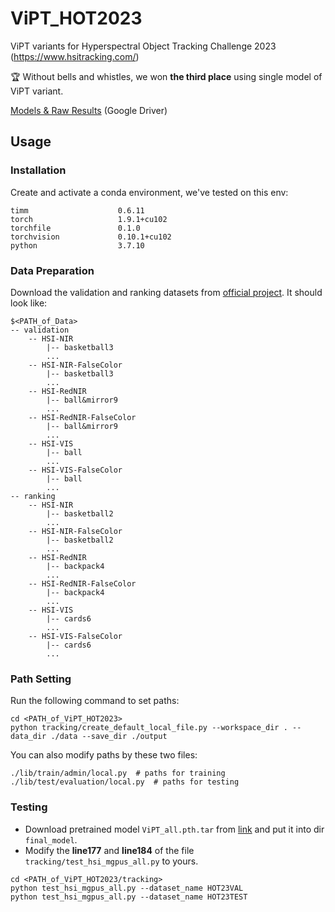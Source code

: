 # ViPT_HOT2023
ViPT variants for Hyperspectral Object Tracking Challenge 2023 (https://www.hsitracking.com/)  
  
:trophy: Without bells and whistles, we won **the third place** using single model of ViPT variant.

[Models & Raw Results](https://drive.google.com/drive/folders/1t8ZiPa7FVADhOA0cs0uWcQM-2hGZzRH3?usp=drive_link)
(Google Driver)

## Usage
### Installation
Create and activate a conda environment, we've tested on this env:
```
timm                    0.6.11
torch                   1.9.1+cu102
torchfile               0.1.0
torchvision             0.10.1+cu102
python                  3.7.10
```

### Data Preparation
Download the validation and ranking datasets from [official project](https://www.hsitracking.com/contest/). It should look like:
```
$<PATH_of_Data>
-- validation
    -- HSI-NIR
        |-- basketball3
        ...
    -- HSI-NIR-FalseColor
        |-- basketball3
        ...
    -- HSI-RedNIR
        |-- ball&mirror9
        ...
    -- HSI-RedNIR-FalseColor
        |-- ball&mirror9
        ...
    -- HSI-VIS
        |-- ball
        ...
    -- HSI-VIS-FalseColor
        |-- ball
        ...
-- ranking
    -- HSI-NIR
        |-- basketball2
        ...
    -- HSI-NIR-FalseColor
        |-- basketball2
        ...
    -- HSI-RedNIR
        |-- backpack4
        ...
    -- HSI-RedNIR-FalseColor
        |-- backpack4
        ...
    -- HSI-VIS
        |-- cards6
        ...
    -- HSI-VIS-FalseColor
        |-- cards6
        ...
```

### Path Setting
Run the following command to set paths:
```
cd <PATH_of_ViPT_HOT2023>
python tracking/create_default_local_file.py --workspace_dir . --data_dir ./data --save_dir ./output
```
You can also modify paths by these two files:
```
./lib/train/admin/local.py  # paths for training
./lib/test/evaluation/local.py  # paths for testing
```

### Testing
- Download pretrained model `ViPT_all.pth.tar` from [link](https://drive.google.com/drive/folders/1t8ZiPa7FVADhOA0cs0uWcQM-2hGZzRH3?usp=drive_link) and put it into dir `final_model`.
- Modify the **line177** and **line184** of the file `tracking/test_hsi_mgpus_all.py` to yours.
```
cd <PATH_of_ViPT_HOT2023/tracking>
python test_hsi_mgpus_all.py --dataset_name HOT23VAL
python test_hsi_mgpus_all.py --dataset_name HOT23TEST
```
